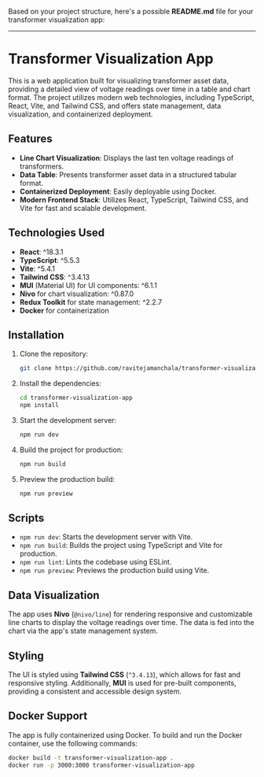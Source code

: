 Based on your project structure, here's a possible **README.md** file for your transformer visualization app:

---

# Transformer Visualization App

This is a web application built for visualizing transformer asset data, providing a detailed view of voltage readings over time in a table and chart format. The project utilizes modern web technologies, including TypeScript, React, Vite, and Tailwind CSS, and offers state management, data visualization, and containerized deployment.

## Features

- **Line Chart Visualization**: Displays the last ten voltage readings of transformers.
- **Data Table**: Presents transformer asset data in a structured tabular format.
- **Containerized Deployment**: Easily deployable using Docker.
- **Modern Frontend Stack**: Utilizes React, TypeScript, Tailwind CSS, and Vite for fast and scalable development.

## Technologies Used

- **React**: ^18.3.1
- **TypeScript**: ^5.5.3
- **Vite**: ^5.4.1
- **Tailwind CSS**: ^3.4.13
- **MUI** (Material UI) for UI components: ^6.1.1
- **Nivo** for chart visualization: ^0.87.0
- **Redux Toolkit** for state management: ^2.2.7
- **Docker** for containerization

## Installation

1. Clone the repository:

   ```bash
   git clone https://github.com/ravitejamanchala/transformer-visualization-app.git
   ```

2. Install the dependencies:

   ```bash
   cd transformer-visualization-app
   npm install
   ```

3. Start the development server:

   ```bash
   npm run dev
   ```

4. Build the project for production:

   ```bash
   npm run build
   ```

5. Preview the production build:

   ```bash
   npm run preview
   ```

## Scripts

- `npm run dev`: Starts the development server with Vite.
- `npm run build`: Builds the project using TypeScript and Vite for production.
- `npm run lint`: Lints the codebase using ESLint.
- `npm run preview`: Previews the production build using Vite.


## Data Visualization

The app uses **Nivo** (`@nivo/line`) for rendering responsive and customizable line charts to display the voltage readings over time. The data is fed into the chart via the app's state management system.

## Styling

The UI is styled using **Tailwind CSS** (`^3.4.13`), which allows for fast and responsive styling. Additionally, **MUI** is used for pre-built components, providing a consistent and accessible design system.

## Docker Support

The app is fully containerized using Docker. To build and run the Docker container, use the following commands:

```bash
docker build -t transformer-visualization-app .
docker run -p 3000:3000 transformer-visualization-app
```

